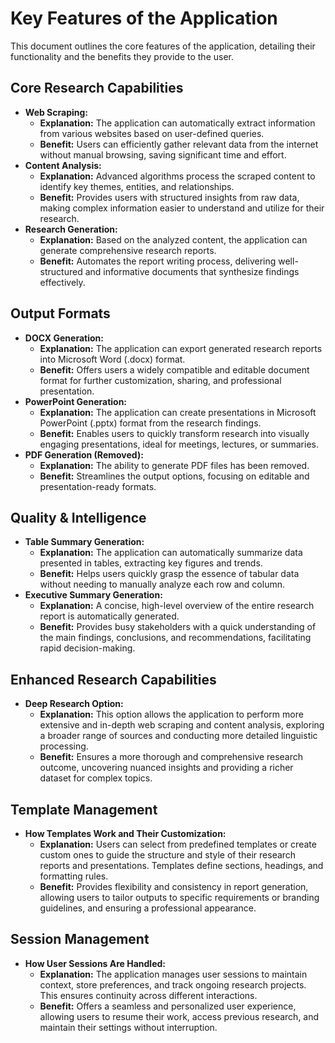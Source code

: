 # Key Features of the Application

This document outlines the core features of the application, detailing their functionality and the benefits they provide to the user.

## Core Research Capabilities

*   **Web Scraping:**
    *   **Explanation:** The application can automatically extract information from various websites based on user-defined queries.
    *   **Benefit:** Users can efficiently gather relevant data from the internet without manual browsing, saving significant time and effort.
*   **Content Analysis:**
    *   **Explanation:** Advanced algorithms process the scraped content to identify key themes, entities, and relationships.
    *   **Benefit:** Provides users with structured insights from raw data, making complex information easier to understand and utilize for their research.
*   **Research Generation:**
    *   **Explanation:** Based on the analyzed content, the application can generate comprehensive research reports.
    *   **Benefit:** Automates the report writing process, delivering well-structured and informative documents that synthesize findings effectively.

## Output Formats

*   **DOCX Generation:**
    *   **Explanation:** The application can export generated research reports into Microsoft Word (.docx) format.
    *   **Benefit:** Offers users a widely compatible and editable document format for further customization, sharing, and professional presentation.
*   **PowerPoint Generation:**
    *   **Explanation:** The application can create presentations in Microsoft PowerPoint (.pptx) format from the research findings.
    *   **Benefit:** Enables users to quickly transform research into visually engaging presentations, ideal for meetings, lectures, or summaries.
*   **PDF Generation (Removed):**
    *   **Explanation:** The ability to generate PDF files has been removed.
    *   **Benefit:** Streamlines the output options, focusing on editable and presentation-ready formats.

## Quality & Intelligence

*   **Table Summary Generation:**
    *   **Explanation:** The application can automatically summarize data presented in tables, extracting key figures and trends.
    *   **Benefit:** Helps users quickly grasp the essence of tabular data without needing to manually analyze each row and column.
*   **Executive Summary Generation:**
    *   **Explanation:** A concise, high-level overview of the entire research report is automatically generated.
    *   **Benefit:** Provides busy stakeholders with a quick understanding of the main findings, conclusions, and recommendations, facilitating rapid decision-making.

## Enhanced Research Capabilities

*   **Deep Research Option:**
    *   **Explanation:** This option allows the application to perform more extensive and in-depth web scraping and content analysis, exploring a broader range of sources and conducting more detailed linguistic processing.
    *   **Benefit:** Ensures a more thorough and comprehensive research outcome, uncovering nuanced insights and providing a richer dataset for complex topics.

## Template Management

*   **How Templates Work and Their Customization:**
    *   **Explanation:** Users can select from predefined templates or create custom ones to guide the structure and style of their research reports and presentations. Templates define sections, headings, and formatting rules.
    *   **Benefit:** Provides flexibility and consistency in report generation, allowing users to tailor outputs to specific requirements or branding guidelines, and ensuring a professional appearance.

## Session Management

*   **How User Sessions Are Handled:**
    *   **Explanation:** The application manages user sessions to maintain context, store preferences, and track ongoing research projects. This ensures continuity across different interactions.
    *   **Benefit:** Offers a seamless and personalized user experience, allowing users to resume their work, access previous research, and maintain their settings without interruption.